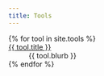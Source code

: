 ```yaml
---
title: Tools
---
```


<dl>
{% for tool in site.tools %}
  <dt>
    <a href='{{ tool.url }}'>{{ tool.title }}</a>
  </dt>
  <dd>
    {{ tool.blurb }}
  </dd>
{% endfor %}
</dl>

